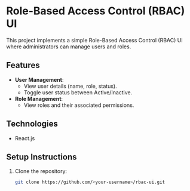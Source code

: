# Role-Based Access Control (RBAC) UI

This project implements a simple Role-Based Access Control (RBAC) UI where administrators can manage users and roles.

## Features
- **User Management**:
  - View user details (name, role, status).
  - Toggle user status between Active/Inactive.
- **Role Management**:
  - View roles and their associated permissions.

## Technologies
- React.js

## Setup Instructions
1. Clone the repository:
   ```bash
   git clone https://github.com/<your-username>/rbac-ui.git
